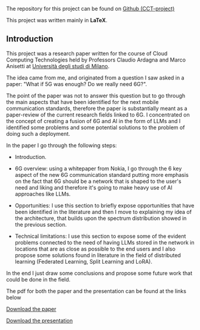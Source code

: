 The repository for this project can be found on <a href="https://github.com/S3gmentati0nFaultUni/cct-paper">Github (CCT-project)</a>

This project was written mainly in **LaTeX**.

<h2> Introduction </h2>
This project was a research paper written for the course of Cloud Computing Technologies held by
Professors Claudio Ardagna and Marco Anisetti at <a href="https://s3gmentati0nfault.github.io/me/unimi/">Università degli studi di Milano</a>.

The idea came from me, and originated from a question I saw asked in a paper: "What if 5G was enough? Do we really need 6G?".

The point of the paper was not to answer this question but to go through the main aspects that have been identified for the next mobile communication standards, therefore the paper is substantially meant as a paper-review of the current research fields linked to 6G.
I concentrated on the concept of creating a fusion of 6G and AI in the form of LLMs and I identified some problems and some potential solutions to the problem of doing such a deployment.

In the paper I go through the following steps:

- Introduction.

- 6G overview: using a whitepaper from Nokia, I go through the 6 key aspect of the new 6G
  communication standard putting more emphasis on the fact that 6G should be a network that is shaped to the user's need and liking and therefore it's going to make heavy use of AI approaches like LLMs.

- Opportunities: I use this section to briefly expose opportunities that
  have been identified in the literature and then I move to explaining my idea of the architecture,
  that builds upon the spectrum distribution showed in the previous section.

- Technical limitations: I use this section to expose some of the evident problems connected to
  the need of having LLMs stored in the network in locations that are as close as possible to the end users and I also propose some solutions found in literature in the field of distributed learning (Federated Learning, Split Learning and LoRA).

In the end I just draw some conclusions and propose some future work that could be done in the field.

The pdf for both the paper and the presentation can be found at the links below

<a href="https://github.com/S3gmentati0nFaultUni/cct-paper/releases/download/final/paper.pdf">Download the paper</a>

<a href="https://github.com/S3gmentati0nFaultUni/cct-paper/releases/download/final/Deployment.of.LLMs.at.the.edge.of.the.6G.network.pdf">Download the presentation</a>
